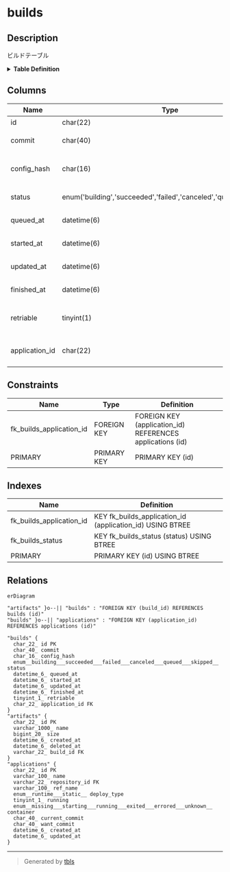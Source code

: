 # builds

## Description

ビルドテーブル

<details>
<summary><strong>Table Definition</strong></summary>

```sql
CREATE TABLE `builds` (
  `id` char(22) NOT NULL COMMENT 'ビルドID',
  `commit` char(40) NOT NULL COMMENT 'コミットハッシュ',
  `config_hash` char(16) NOT NULL COMMENT 'ビルド設定のハッシュ',
  `status` enum('building','succeeded','failed','canceled','queued','skipped') NOT NULL COMMENT 'ビルドの状態',
  `queued_at` datetime(6) NOT NULL COMMENT 'ビルド追加日時',
  `started_at` datetime(6) DEFAULT NULL COMMENT 'ビルド開始日時',
  `updated_at` datetime(6) DEFAULT NULL COMMENT 'ビルド更新日時',
  `finished_at` datetime(6) DEFAULT NULL COMMENT 'ビルド終了日時',
  `retriable` tinyint(1) NOT NULL COMMENT '再ビルド可能フラグ',
  `application_id` char(22) NOT NULL COMMENT 'アプリケーションID',
  PRIMARY KEY (`id`),
  KEY `fk_builds_status` (`status`),
  KEY `fk_builds_application_id` (`application_id`),
  CONSTRAINT `fk_builds_application_id` FOREIGN KEY (`application_id`) REFERENCES `applications` (`id`)
) ENGINE=InnoDB DEFAULT CHARSET=utf8mb4 COLLATE=utf8mb4_general_ci COMMENT='ビルドテーブル'
```

</details>

## Columns

| Name | Type | Default | Nullable | Children | Parents | Comment |
| ---- | ---- | ------- | -------- | -------- | ------- | ------- |
| id | char(22) |  | false | [artifacts](artifacts.md) |  | ビルドID |
| commit | char(40) |  | false |  |  | コミットハッシュ |
| config_hash | char(16) |  | false |  |  | ビルド設定のハッシュ |
| status | enum('building','succeeded','failed','canceled','queued','skipped') |  | false |  |  | ビルドの状態 |
| queued_at | datetime(6) |  | false |  |  | ビルド追加日時 |
| started_at | datetime(6) | NULL | true |  |  | ビルド開始日時 |
| updated_at | datetime(6) | NULL | true |  |  | ビルド更新日時 |
| finished_at | datetime(6) | NULL | true |  |  | ビルド終了日時 |
| retriable | tinyint(1) |  | false |  |  | 再ビルド可能フラグ |
| application_id | char(22) |  | false |  | [applications](applications.md) | アプリケーションID |

## Constraints

| Name | Type | Definition |
| ---- | ---- | ---------- |
| fk_builds_application_id | FOREIGN KEY | FOREIGN KEY (application_id) REFERENCES applications (id) |
| PRIMARY | PRIMARY KEY | PRIMARY KEY (id) |

## Indexes

| Name | Definition |
| ---- | ---------- |
| fk_builds_application_id | KEY fk_builds_application_id (application_id) USING BTREE |
| fk_builds_status | KEY fk_builds_status (status) USING BTREE |
| PRIMARY | PRIMARY KEY (id) USING BTREE |

## Relations

```mermaid
erDiagram

"artifacts" }o--|| "builds" : "FOREIGN KEY (build_id) REFERENCES builds (id)"
"builds" }o--|| "applications" : "FOREIGN KEY (application_id) REFERENCES applications (id)"

"builds" {
  char_22_ id PK
  char_40_ commit
  char_16_ config_hash
  enum__building___succeeded___failed___canceled___queued___skipped__ status
  datetime_6_ queued_at
  datetime_6_ started_at
  datetime_6_ updated_at
  datetime_6_ finished_at
  tinyint_1_ retriable
  char_22_ application_id FK
}
"artifacts" {
  char_22_ id PK
  varchar_1000_ name
  bigint_20_ size
  datetime_6_ created_at
  datetime_6_ deleted_at
  varchar_22_ build_id FK
}
"applications" {
  char_22_ id PK
  varchar_100_ name
  varchar_22_ repository_id FK
  varchar_100_ ref_name
  enum__runtime___static__ deploy_type
  tinyint_1_ running
  enum__missing___starting___running___exited___errored___unknown__ container
  char_40_ current_commit
  char_40_ want_commit
  datetime_6_ created_at
  datetime_6_ updated_at
}
```

---

> Generated by [tbls](https://github.com/k1LoW/tbls)
